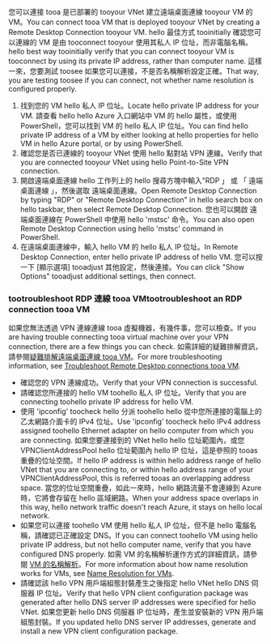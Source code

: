 <span data-ttu-id="73bce-101">您可以連接 tooa 是已部署的 tooyour VNet 建立遠端桌面連線 tooyour VM 的 VM。</span><span class="sxs-lookup"><span data-stu-id="73bce-101">You can connect tooa VM that is deployed tooyour VNet by creating a Remote Desktop Connection tooyour VM.</span></span> <span data-ttu-id="73bce-102">hello 最佳方式 tooinitially 確認您可以連線的 VM 是由 tooconnect tooyour 使用其私人 IP 位址，而非電腦名稱。</span><span class="sxs-lookup"><span data-stu-id="73bce-102">hello best way tooinitially verify that you can connect tooyour VM is tooconnect by using its private IP address, rather than computer name.</span></span> <span data-ttu-id="73bce-103">這樣一來，您要測試 toosee 如果您可以連接，不是否名稱解析設定正確。</span><span class="sxs-lookup"><span data-stu-id="73bce-103">That way, you are testing toosee if you can connect, not whether name resolution is configured properly.</span></span> 

1. <span data-ttu-id="73bce-104">找到您的 VM hello 私人 IP 位址。</span><span class="sxs-lookup"><span data-stu-id="73bce-104">Locate hello private IP address for your VM.</span></span> <span data-ttu-id="73bce-105">請查看 hello hello Azure 入口網站中 VM 的 hello 屬性，或使用 PowerShell，您可以找到 VM 的 hello 私人 IP 位址。</span><span class="sxs-lookup"><span data-stu-id="73bce-105">You can find hello private IP address of a VM by either looking at hello properties for hello VM in hello Azure portal, or by using PowerShell.</span></span>
2. <span data-ttu-id="73bce-106">確認您是否已連線的 tooyour VNet 使用 hello 點對站 VPN 連線。</span><span class="sxs-lookup"><span data-stu-id="73bce-106">Verify that you are connected tooyour VNet using hello  Point-to-Site VPN connection.</span></span> 
3. <span data-ttu-id="73bce-107">開啟遠端桌面連線 hello 工作列上的 hello 搜尋方塊中輸入"RDP 」 或 「 遠端桌面連線 」，然後選取 遠端桌面連線。</span><span class="sxs-lookup"><span data-stu-id="73bce-107">Open Remote Desktop Connection by typing "RDP" or "Remote Desktop Connection" in hello search box on hello taskbar, then select Remote Desktop Connection.</span></span> <span data-ttu-id="73bce-108">您也可以開啟 遠端桌面連線在 PowerShell 中使用 hello 'mstsc' 命令。</span><span class="sxs-lookup"><span data-stu-id="73bce-108">You can also open Remote Desktop Connection using hello 'mstsc' command in PowerShell.</span></span> 
3. <span data-ttu-id="73bce-109">在遠端桌面連線中，輸入 hello VM 的 hello 私人 IP 位址。</span><span class="sxs-lookup"><span data-stu-id="73bce-109">In Remote Desktop Connection, enter hello private IP address of hello VM.</span></span> <span data-ttu-id="73bce-110">您可以按一下 [顯示選項] tooadjust 其他設定，然後連接。</span><span class="sxs-lookup"><span data-stu-id="73bce-110">You can click "Show Options" tooadjust additional settings, then connect.</span></span>

### <a name="tootroubleshoot-an-rdp-connection-tooa-vm"></a><span data-ttu-id="73bce-111">tootroubleshoot RDP 連線 tooa VM</span><span class="sxs-lookup"><span data-stu-id="73bce-111">tootroubleshoot an RDP connection tooa VM</span></span>

<span data-ttu-id="73bce-112">如果您無法透過 VPN 連線連線 tooa 虛擬機器，有幾件事，您可以檢查。</span><span class="sxs-lookup"><span data-stu-id="73bce-112">If you are having trouble connecting tooa virtual machine over your VPN connection, there are a few things you can check.</span></span> <span data-ttu-id="73bce-113">如需詳細的疑難排解資訊，請參閱[疑難排解遠端桌面連線 tooa VM](../articles/virtual-machines/windows/troubleshoot-rdp-connection.md)。</span><span class="sxs-lookup"><span data-stu-id="73bce-113">For more troubleshooting information, see [Troubleshoot Remote Desktop connections tooa VM](../articles/virtual-machines/windows/troubleshoot-rdp-connection.md).</span></span>

- <span data-ttu-id="73bce-114">確認您的 VPN 連線成功。</span><span class="sxs-lookup"><span data-stu-id="73bce-114">Verify that your VPN connection is successful.</span></span>
- <span data-ttu-id="73bce-115">請確認您所連接的 hello VM toohello 私人 IP 位址。</span><span class="sxs-lookup"><span data-stu-id="73bce-115">Verify that you are connecting toohello private IP address for hello VM.</span></span>
- <span data-ttu-id="73bce-116">使用 'ipconfig' toocheck hello 分派 toohello hello 從中您所連接的電腦上的乙太網路介面卡的 IPv4 位址。</span><span class="sxs-lookup"><span data-stu-id="73bce-116">Use 'ipconfig' toocheck hello IPv4 address assigned toohello Ethernet adapter on hello computer from which you are connecting.</span></span> <span data-ttu-id="73bce-117">如果您要連接到的 VNet hello hello 位址範圍內，或您 VPNClientAddressPool hello 位址範圍內 hello IP 位址，這是參照的 tooas 重疊的位址空間。</span><span class="sxs-lookup"><span data-stu-id="73bce-117">If hello IP address is within hello address range of hello VNet that you are connecting to, or within hello address range of your VPNClientAddressPool, this is referred tooas an overlapping address space.</span></span> <span data-ttu-id="73bce-118">當您的位址空間重疊，如此一來時，hello 網路流量不會連線到 Azure 時，它將會存留在 hello 區域網路。</span><span class="sxs-lookup"><span data-stu-id="73bce-118">When your address space overlaps in this way, hello network traffic doesn't reach Azure, it stays on hello local network.</span></span>
- <span data-ttu-id="73bce-119">如果您可以連接 toohello VM 使用 hello 私人 IP 位址，但不是 hello 電腦名稱，請確認已正確設定 DNS。</span><span class="sxs-lookup"><span data-stu-id="73bce-119">If you can connect toohello VM using hello private IP address, but not hello computer name, verify that you have configured DNS properly.</span></span> <span data-ttu-id="73bce-120">如需 VM 的名稱解析運作方式的詳細資訊，請參閱 [VM 的名稱解析](../articles/virtual-network/virtual-networks-name-resolution-for-vms-and-role-instances.md)。</span><span class="sxs-lookup"><span data-stu-id="73bce-120">For more information about how name resolution works for VMs, see [Name Resolution for VMs](../articles/virtual-network/virtual-networks-name-resolution-for-vms-and-role-instances.md).</span></span>
- <span data-ttu-id="73bce-121">請確認該 hello VPN 用戶端組態封裝產生之後指定 hello VNet hello DNS 伺服器 IP 位址。</span><span class="sxs-lookup"><span data-stu-id="73bce-121">Verify that hello VPN client configuration package was generated after hello DNS server IP addresses were specified for hello VNet.</span></span> <span data-ttu-id="73bce-122">如果您更新 hello DNS 伺服器 IP 位址時，產生並安裝新的 VPN 用戶端組態封裝。</span><span class="sxs-lookup"><span data-stu-id="73bce-122">If you updated hello DNS server IP addresses, generate and install a new VPN client configuration package.</span></span>
